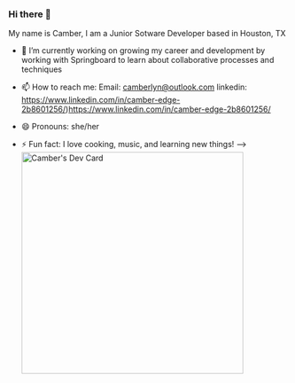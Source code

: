 ### Hi there 👋

My name is Camber, I am a Junior Sotware Developer based in Houston, TX

- 🔭 I’m currently working on growing my career and development by working with Springboard to learn about collaborative processes and techniques
  
- 📫 How to reach me:
  Email: camberlyn@outlook.com
  linkedin: https://www.linkedin.com/in/camber-edge-2b8601256/)https://www.linkedin.com/in/camber-edge-2b8601256/
- 😄 Pronouns: she/her
- ⚡ Fun fact: I love cooking, music, and learning new things!
-->
<a href="https://app.daily.dev/cedge2"><img src="https://api.daily.dev/devcards/76a757021a4d4451a39e7c3fac17b9e5.png?r=61w" width="400" alt="Camber's Dev Card"/></a>
